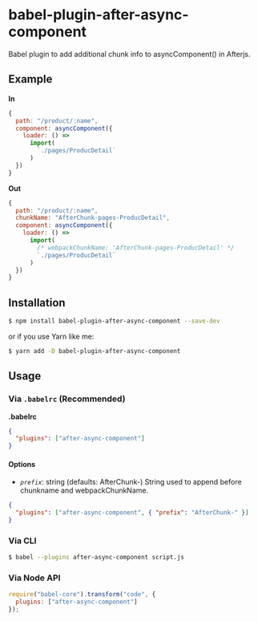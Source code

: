 # babel-plugin-after-async-component

Babel plugin to add additional chunk info to asyncComponent() in Afterjs.

## Example

**In**

```js
{
  path: "/product/:name",
  component: asyncComponent({
    loader: () =>
      import(
        `./pages/ProducDetail`
      )
  })
}
```

**Out**

```js
{
  path: "/product/:name",
  chunkName: "AfterChunk-pages-ProducDetail",
  component: asyncComponent({
    loader: () =>
      import(
        /* webpackChunkName: 'AfterChunk-pages-ProducDetail' */
        `./pages/ProducDetail`
      )
  })
}
```

## Installation

```sh
$ npm install babel-plugin-after-async-component --save-dev
```

or if you use Yarn like me:

```sh
$ yarn add -D babel-plugin-after-async-component
```

## Usage

### Via `.babelrc` (Recommended)

**.babelrc**

```json
{
  "plugins": ["after-async-component"]
}
```

#### Options

- _`prefix`_: string (defaults: AfterChunk-)  String used to append before chunkname and webpackChunkName.

```json
{
  "plugins": ["after-async-component", { "prefix": "AfterChunk-" }]
}
```

### Via CLI

```sh
$ babel --plugins after-async-component script.js
```

### Via Node API

```javascript
require("babel-core").transform("code", {
  plugins: ["after-async-component"]
});
```
